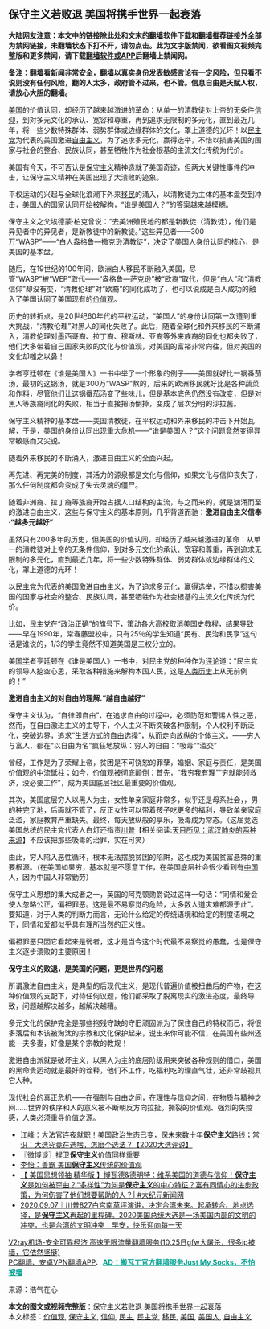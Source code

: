  <h2>保守主义若败退 美国将携手世界一起衰落</h2> <p class="notice"><b>大陆网友注意：本文中的链接除此处和文末的<a href="https://github.com/bannedbook/fanqiang" >翻墙</a>软件下载和<a href="https://github.com/killgcd/justmysocks/blob/master/README.md">翻墙推荐</a>链接外全部为禁网链接，未翻墙状态下打不开，请勿点击。此为文字版禁闻，欲看图文视频完整版和更多禁闻，请下载<a href="https://github.com/bannedbook/fanqiang">翻墙软件或APP</a>后翻墙上禁闻网。</p><p>备注：翻墙看新闻非常安全，翻墙以真实身份发表敏感言论有一定风险，但只看不说则没有任何风险，翻的人太多，政府管不过来，也不管。信息自由是天赋人权，请放心大胆的翻墙。</b></p>  <div class="entry"> <p id="summary"><a href="https://www.bannedbook.org/bnews/tag/%e7%be%8e%e5%9b%bd/" class="st_tag internal_tag" rel="tag" title="标签 美国 下的日志">美国</a>的价值认同，却经历了越来越激进的革命：从单一的清教徒对上帝的无条件<a href="https://www.bannedbook.org/bnews/tag/%e4%bf%a1%e4%bb%b0/" class="st_tag internal_tag" rel="tag" title="标签 信仰 下的日志">信仰</a>，到对多元文化的承认、宽容和尊重，再到追求无限制的多元化，直到最近几年，将一些少数特殊群体、弱势群体或边缘群体的文化，罩上道德的光环！以<a href="https://www.bannedbook.org/bnews/tag/%e6%b0%91%e4%b8%bb%e5%85%9a/" class="st_tag internal_tag" rel="tag" title="标签 民主党 下的日志">民主党</a>为代表的美国激进<a href="https://www.bannedbook.org/bnews/tag/%e8%87%aa%e7%94%b1%e4%b8%bb%e4%b9%89/" class="st_tag internal_tag" rel="tag" title="标签 自由主义 下的日志">自由主义</a>，为了追求多元化，赢得选举，不惜以损害美国的国家与社会的整合、民族认同，甚至牺牲作为社会根基的主流文化传统为代价。</p> <p id="conimg"></p> <p>美国有今天，不可否认是<a href="https://www.bannedbook.org/bnews/tag/%e4%bf%9d%e5%ae%88%e4%b8%bb%e4%b9%89/" class="st_tag internal_tag" rel="tag" title="标签 保守主义 下的日志">保守主义</a>精神造就了美国奇迹，但两大关键性事件的冲击，让保守主义精神在美国出现了大溃败的迹象。</p> <p>平权运动的兴起与全球化浪潮下外来<a href="https://www.bannedbook.org/bnews/tag/%e7%a7%bb%e6%b0%91/" class="st_tag internal_tag" rel="tag" title="标签 移民 下的日志">移民</a>的涌入，以清教徒为主体的基本盘受到冲击，<a href="https://www.bannedbook.org/bnews/tag/%E7%BE%8E%E5%9B%BD%E4%BA%BA/" class="st_tag internal_tag" rel="tag" title="标签 美国人 下的日志">美国人</a>的国家认同开始被解构，“谁是美国人？”的答案越来越模糊。</p> <p>保守主义之父埃德蒙·柏克曾说：“去美洲殖民地的都是新教徒（清教徒），他们是异见者中的异见者，是新教徒中的新教徒。”这些异见者——300万“WASP”——“白人盎格鲁—撒克逊清教徒”，决定了美国人身份认同的核心，是美国的基本盘。</p> <p>随后，在19世纪的100年间，欧洲白人移民不断融入美国，尽管“WASP”被“WEP”取代——“盎格鲁—萨克逊”被“欧裔”取代，但是“白人”和“清教信仰”却没有变，“清教伦理”对“欧裔”的同化成功了，也可以说成是白人成功的融入了美国认同了美国现有的<a href="https://www.bannedbook.org/bnews/tag/%E4%BB%B7%E5%80%BC%E8%A7%82/" class="st_tag internal_tag" rel="tag" title="标签 价值观 下的日志">价值观</a>。</p> <p>历史的转折点，是20世纪60年代的平权运动，“美国人”的身份认同第一次遭到重大挑战，“清教伦理”对黑人的同化失败了。此后，随着全球化和外来移民的不断涌入，清教伦理对墨西哥裔、拉丁裔、穆斯林、亚裔等外来族裔的同化也都失败了，他们大多带着自己国家失败的文化与价值观，对美国的富裕非常向往，但对美国的文化却嗤之以鼻！</p>  <p>学者亨廷顿在《谁是美国人》一书中举了一个形象的例子——美国就好比一锅番茄汤，最初的这锅汤，就是300万“WASP”熬的，后来的欧洲移民就好比是各种蔬菜和作料，尽管他们让这锅番茄汤变了些味儿，但是基本底色仍然没有改变，但是对黑人等族裔同化的失败，相当于直接把汤倒掉，变成了层次分明的沙拉酱。</p> <p>保守主义精神的基本盘——美国清教徒，在平权运动和外来移民的冲击下开始瓦解，于是，美国的身份认同出现重大危机——“谁是美国人？”这个问题竟然变得异常敏感而又尖锐。</p> <p>随着外来移民的不断涌入，激进自由主义的全面兴起。</p> <p>再先进、再完美的制度，其活力的源泉都是文化与信仰，如果文化与信仰丧失了，那么任何制度都会变成了失去灵魂的僵尸。</p> <p>随着非洲裔、拉丁裔等族裔开始占据人口结构的主流，与之而来的，就是汹涌而至的激进自由主义，这些与保守主义的基本原则，几乎背道而驰：<strong>激进自由主义信奉·“越多元越好”</strong></p> <p>虽然只有200多年的历史，但美国的价值认同，却经历了越来越激进的革命：从单一的清教徒对上帝的无条件信仰，到对多元文化的承认、宽容和尊重，再到追求无限制的多元化，直到最近几年，将一些少数特殊群体、弱势群体或边缘群体的文化，罩上道德的光环！</p> <p>以<a href="https://www.bannedbook.org/bnews/tag/%e6%b0%91%e4%b8%bb/" class="st_tag internal_tag" rel="tag" title="标签 民主 下的日志">民主</a>党为代表的美国激进自由主义，为了追求多元化，赢得选举，不惜以损害美国的国家与社会的整合、民族认同，甚至牺牲作为社会根基的主流文化传统为代价。</p>  <p>比如，民主党在“政治正确”的旗号下，策动各大高校取消美国史教程，结果导致——早在1990年，常春藤盟校中，只有25％的学生知道“民有、民治和民享”这句话是谁说的，1/3的学生竟然不知道美国是三权分立的。</p> <p></p> <p>美<span class='wp_keywordlink'><a href="https://www.bannedbook.org/forum24/" title="国学传统文化禁书" target="_blank">国学</a></span>者亨廷顿在《谁是美国人》一书中，对民主党的种种作为<span class='wp_keywordlink_affiliate'><a href="https://www.bannedbook.org/bnews/comments/" title="新闻评论" target="_blank">评论</a></span>道：“民主党的领导人挖空心思，采取各种措施来解构本国人民，这是<span class='wp_keywordlink'><a href="https://www.bannedbook.org/forum3/topic1750.html" title="考古学禁区-被掩藏的人类历史" target="_blank">人类历史</a></span>上从无前例的！”</p> <p><strong>激进自由主义的对自由的理解.“越自由越好”</strong></p> <p>保守主义认为，“自律即自由”，在追求自由的过程中，必须防范和警惕人性之恶，然而，在自由激进主义的主导下，个人主义不断突破各种限制，个人权利不断泛化，突破边界，追求“生活方式的<span class='wp_keywordlink'><a href="https://www.bannedbook.org/forum2/topic1017.html" title="弗里德曼《自由选择》" target="_blank">自由选择</a></span>”，从而走向放纵的个体主义。——穷人与富人，都在“以自由为名”疯狂地放纵：穷人的自由：“吸毒”“滥交”</p> <p>曾经，工作是为了荣耀上帝，贫困是不可饶恕的罪孽，婚姻、家庭与责任，是美国价值观的中流砥柱；如今，价值观被彻底颠倒：首先，“我穷我有理”“穷就能领救济，没必要工作”，成为美国底层社区最重要的价值观。</p> <p>其次，美国底层穷人以黑人为主，女性单亲家庭非常多，似乎还是母系社会，，男的种完了地，后面就不管了，反正女性可以带着孩子吃更多的福利，导致单亲家庭泛滥，家庭教育严重缺失。最终，每天放纵般的享乐，吸毒成为常态。（这届竞选美国总统的民主党代表人白灯还指责<span class='wp_keywordlink'><a href="https://www.bannedbook.org/bnews/comments/20200816/1381118.html" title="天目所见：川普将再赢总统大选 共和党掌参众两院" target="_blank">川普</a></span>【相关阅读:<a href='https://www.bannedbook.org/bnews/comments/20200816/1381123.html' target='_blank'>天目所见：武汉肺炎的两种来源</a>】不应该把那些吸毒的治罪，实在可笑）</p>  <p>由此，穷人陷入恶性循环，根本无法摆脱贫困的陷阱，这也成为美国贫富悬殊的重要根源。（在美国如果穷，基本就是不愿意工作，在美国底层社会很少看到有<span class='wp_keywordlink_affiliate'><a href="https://www.bannedbook.org/" title="中国" target="_blank">中国</a></span>人，因为中国人非常勤劳）</p> <p>保守主义思想的集大成者之一，英国的阿克顿勋爵说过这样一句话：“同情和爱会使人忽略公正，偏袒罪恶。这是最不易察觉的危险，大多数人道灾难都源于此”。要知道，对于人类的判断力而言，无论什么给定的传统语境和给定的制度语境之下，同情和爱都似乎具有理所当然的正义性。</p> <p>偏袒罪恶只因它看起来是弱者，这才是当今这个时代最不易察觉的愚蠢，也是保守主义逐步溃败的主要原因！</p> <p><strong>保守主义的败退，是美国的问题，更是世界的问题</strong></p> <p>所谓激进自由主义，是典型的后现代主义，是现代普遍价值被扭曲后的产物，在这种价值观的支配下，对待任何议题，他们都采取了脱离现实的激进态度，最终导致，问题越解决越多，越解决越糟。</p> <p>多元文化的保护完全是那些抱残守缺的守旧顽固派为了保住自己的特权而已，将很多落后和本该被淘汰的宗教和文化保护起来，说出来你可能不信，在美国有些州还能一夫多妻，好像是某个宗教的教规！</p> <p>激进自由派就是破坏主义，以黑人为主的底层阶级用来突破各种规则的借口，美国的黑命贵运动就是最好的诠释，他们不工作，吃福利吃的理直气壮，还非常歧视其它人种。</p>  <p>现代社会的真正危机——在强制与自由之间，在理性与信仰之间，在物质与精神之间……世界的秩序和人的意义被不断朝反方向拉扯。撕裂的价值观、强烈的失控感，人类必须重寻价值之源。</p> <ul class='op-related-articles' title='相关阅读'> <li><a href='https://www.bannedbook.org/bnews/cbnews/20201028/1421295.html' target='_blank'>江峰：大法官连夜就职！美国政治生态已变，保未来数十年<b>保守主义</b>路线；常识：大选究竟在选啥，怎麽个选法？【2020大选评说】</a></li> <li><a href='https://www.bannedbook.org/bnews/ssgc/20201027/1420875.html' target='_blank'>〖微博谈〗捍卫<b>保守主义</b>价值同样重要</a></li> <li><a href='https://www.bannedbook.org/bnews/comments/20201015/1414058.html' target='_blank'>李怡：善霸 美国<b>保守主义</b>传统的价值观</a></li> <li><a href='https://www.bannedbook.org/bnews/bannedvideo/20200914/1395977.html' target='_blank'>【 美国思想领袖 精华版 】博瓦德&德明特：维系美国的道德与信仰！<b>保守主义</b>是如何被歪曲？“多样性”为何是<b>保守主义</b>的中心特征？富有同情心的进步政策，为何伤害了他们想要帮助的人？| #大纪元新闻网</a></li> <li><a href='https://www.bannedbook.org/bnews/taiwannews/20200908/1392821.html' target='_blank'>2020.09.07｜川普827白宫南草坪演讲，决定台湾未来。起承转合、地点选择，是<b>保守主义</b>再起的里程碑。2020美国总统大选是一场美国内部的文明的冲突，也是台湾的文明冲突｜早安，快乐迎向每一天</a></li> </ul> <p class="texttj"> <a href="https://www.bannedbook.org/forum23/topic22702.html" target="_blank">V2ray机场-安全可靠经济 高速无限流量翻墙服务(10.25日gfw大屠杀，很多ip被墙，它依然坚挺)</a><br/> <a href="https://github.com/bannedbook/fanqiang/wiki/%E7%A6%81%E9%97%BB%E7%BD%91%E5%AE%89%E5%8D%93%E7%BF%BB%E5%A2%99%E6%96%B0%E9%97%BBAPP" target="_blank">PC翻墙、安卓VPN翻墙APP</a>、<span onclick="window.open('https://github.com/killgcd/justmysocks/blob/master/README.md')" style="font-weight:bold;color:#00A191;cursor:pointer;text-decoration:underline;outline:none">AD：搬瓦工官方翻墙服务Just My Socks，不怕被墙</span></p><p> 来源：浩气在心 </p><a name='sharetosocial'></a>       <div><b>本文的图文或视频完整版</b>：<a href='https://www.bannedbook.org/bnews/comments/20201028/1421306.html'>保守主义若败退 美国将携手世界一起衰落</a></div>  </div><!--END ENTRY--> <div class="postfooter"> <div>本文标签：<a href="https://www.bannedbook.org/bnews/tag/%E4%BB%B7%E5%80%BC%E8%A7%82/" rel="tag">价值观</a>, <a href="https://www.bannedbook.org/bnews/tag/%e4%bf%9d%e5%ae%88%e4%b8%bb%e4%b9%89/" rel="tag">保守主义</a>, <a href="https://www.bannedbook.org/bnews/tag/%e4%bf%a1%e4%bb%b0/" rel="tag">信仰</a>, <a href="https://www.bannedbook.org/bnews/tag/%e6%b0%91%e4%b8%bb/" rel="tag">民主</a>, <a href="https://www.bannedbook.org/bnews/tag/%e6%b0%91%e4%b8%bb%e5%85%9a/" rel="tag">民主党</a>, <a href="https://www.bannedbook.org/bnews/tag/%e7%a7%bb%e6%b0%91/" rel="tag">移民</a>, <a href="https://www.bannedbook.org/bnews/tag/%e7%be%8e%e5%9b%bd/" rel="tag">美国</a>, <a href="https://www.bannedbook.org/bnews/tag/%E7%BE%8E%E5%9B%BD%E4%BA%BA/" rel="tag">美国人</a>, <a href="https://www.bannedbook.org/bnews/tag/%e8%87%aa%e7%94%b1%e4%b8%bb%e4%b9%89/" rel="tag">自由主义</a></div>  </div><!--END POSTFOOTER--> 